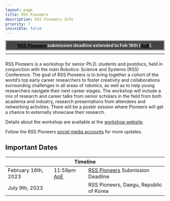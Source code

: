 ```yaml
---
layout: page
title: RSS Pioneers
description: RSS Pioneers Info
priority: 7
invisible: false
---
```



<div width="100%" style="border: solid #aaa 3px; background:#444; padding: 5px; color: white; text-align: center;">
<b style="background:#555; text-shadow: 1px 1px 2px black;"><a href="https://sites.google.com/view/rsspioneers2023/" target="_blank">RSS Pioneers</a> submission deadline extended to Feb 16th (<a href="https://time.is/Anywhere_on_Earth">AoE</a>).</b>
</div>
<div width="100%" style="color: #777; padding: 5px; margin-bottom: 3ex; text-align: center;  border-bottom: 1px solid black;">
</div>



RSS Pioneers is a workshop for senior Ph.D. students and postdocs, held in
conjunction with the main Robotics: Science and Systems (RSS) Conference. The
goal of RSS Pioneers is to bring together a cohort of the world’s top early
career researchers to foster creativity and collaborations surrounding
challenges in all areas of robotics, as well as to help young researchers
navigate their next career stages. The workshop will include a mix of research
and career talks from senior scholars in the field from both academia and
industry, research presentations from attendees and networking activities.
There will be a poster session where Pioneers will get a chance to externally
showcase their research.

Details about the workshop are available at the [workshop website](https://sites.google.com/view/rsspioneers2023).

Follow the RSS Pioneers [social media accounts](https://twitter.com/RSSPioneers) for more updates.


## Important Dates
<table class="table">
    <thead>
      <tr>
        <th colspan="3">Timeline</th>
      </tr>
    </thead>
    <tbody>
      <tr>
        <td>February 16th, 2023</td>
        <td>11:59pm <a href="https://time.is/Anywhere_on_Earth">AoE</a></td>
        <td><a href="https://sites.google.com/view/rsspioneers2023/" target="_blank">RSS Pioneers</a> Submission Deadline</td>
      </tr>
      <tr>
        <td colspan="2">July 9th, 2023</td>
        <td>RSS Pioneers, Daegu, Republic of Korea</td>
      </tr>
    </tbody>
</table>


